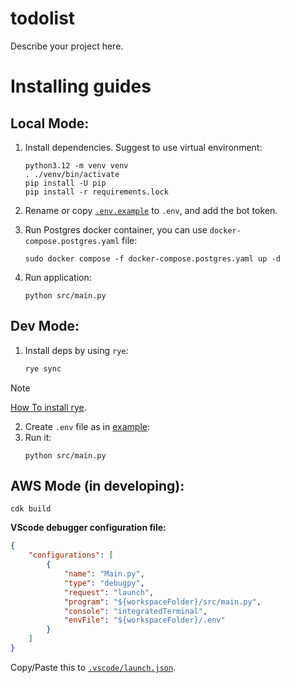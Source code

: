 # todolist

Describe your project here.


# Installing guides

## Local Mode:
1. Install dependencies. Suggest to use virtual environment:
    ```
    python3.12 -m venv venv
    . ./venv/bin/activate
    pip install -U pip
    pip install -r requirements.lock
    ```

2. Rename or copy [`.env.example`](.env.example) to `.env`, and add the bot token.
3. Run Postgres docker container, you can use `docker-compose.postgres.yaml` file:
    ```
    sudo docker compose -f docker-compose.postgres.yaml up -d
    ```
4. Run application:
    ```
    python src/main.py
    ```

## Dev Mode:

1. Install deps by using `rye`:
    ```bash
    rye sync
    ```
> [!NOTE]  
> [How To install rye](https://rye.astral.sh/guide/installation/).

2. Create `.env` file as in [example](.env.example):
3. Run it:
    ```
    python src/main.py
    ```


## AWS Mode (in developing):

```
cdk build
```


**VScode debugger configuration file:**
```json
{
    "configurations": [
        {
            "name": "Main.py",
            "type": "debugpy",
            "request": "launch",
            "program": "${workspaceFolder}/src/main.py",
            "console": "integratedTerminal",
            "envFile": "${workspaceFolder}/.env"
        }
    ]
}
```
Copy/Paste this to [`.vscode/launch.json`](.vscode/launch.json).
